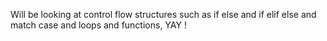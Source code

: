 Will be looking at control flow structures such as if else and if elif else and match case and loops and functions, YAY ! 
